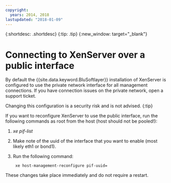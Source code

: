 ```yaml
---
copyright:
  years: 2014, 2018
lastupdated: "2018-01-09"
---
```

{:shortdesc: .shortdesc}
{:tip: .tip}
{:new_window: target="_blank"}

# Connecting to XenServer over a public interface

By default the {{site.data.keyword.BluSoftlayer}} installation of XenServer is configured to use the private network interface for all management connections. If you have connection issues on the private network, open a support ticket.

Changing this configuration is a security risk and is not advised.
{:tip}

If you want to reconfigure XenServer to use the public interface, run the following commands as root from the host (host should not be pooled!): 

1. *xe pif-list*

2. Make note of the uuid of the interface that you want to enable (most likely eth1 or bond1).

3. Run the following command:

        xe host-management-reconfigure pif-uuid=

These changes take place immediately and do not require a restart.
